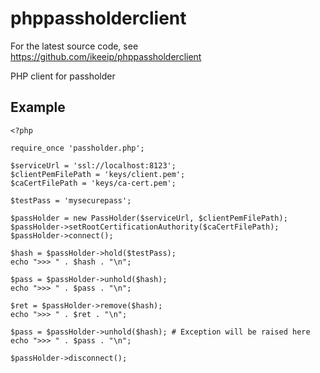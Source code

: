 phppassholderclient
===================

For the latest source code, see https://github.com/ikeeip/phppassholderclient

PHP client for passholder

Example
-------

	<?php

	require_once 'passholder.php';

	$serviceUrl = 'ssl://localhost:8123';
	$clientPemFilePath = 'keys/client.pem';
	$caCertFilePath = 'keys/ca-cert.pem';

	$testPass = 'mysecurepass';

	$passHolder = new PassHolder($serviceUrl, $clientPemFilePath);
	$passHolder->setRootCertificationAuthority($caCertFilePath);
	$passHolder->connect();

	$hash = $passHolder->hold($testPass);
	echo ">>> " . $hash . "\n";

	$pass = $passHolder->unhold($hash);
	echo ">>> " . $pass . "\n";

	$ret = $passHolder->remove($hash);
	echo ">>> " . $ret . "\n";

	$pass = $passHolder->unhold($hash); # Exception will be raised here
	echo ">>> " . $pass . "\n";

	$passHolder->disconnect();

